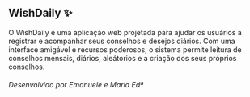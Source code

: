 ## WishDaily ✨

O WishDaily é uma aplicação web projetada para ajudar os usuários a registrar e acompanhar seus conselhos e desejos diários. Com uma interface amigável e recursos poderosos, o sistema permite leitura de conselhos mensais, diários, aleátorios e a criação dos seus próprios conselhos.

###### Desenvolvido por Emanuele e Maria Edª
